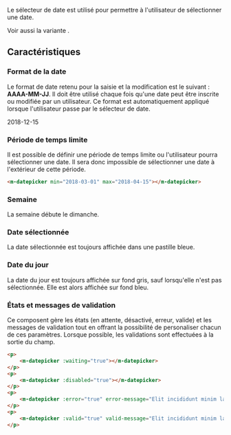 Le sélecteur de date est utilisé pour permettre à l'utilisateur de sélectionner une date.

Voir aussi la variante *<modul-go name="m-datefields"></modul-go>*.

## Caractéristiques

### Format de la date
Le format de date retenu pour la saisie et la modification est le suivant&nbsp;: **AAAA-MM-JJ**. Il doit être utilisé chaque fois qu'une date peut être inscrite ou modifiée par un utilisateur. Ce format est automatiquement appliqué lorsque l'utilisateur passe par le sélecteur de date.
<m-panel class="m-u--margin-top">
    <p>2018-12-15</p>
</m-panel>

### Période de temps limite
Il est possible de définir une période de temps limite ou l'utilisateur pourra sélectionner une date. Il sera donc impossible de sélectionner une date à l'extérieur de cette période.

<modul-demo>

```html
<m-datepicker min="2018-03-01" max="2018-04-15"></m-datepicker>
```

</modul-demo>

### Semaine
La semaine débute le dimanche.

### Date sélectionnée
La date sélectionnée est toujours affichée dans une pastille bleue.

### Date du jour
La date du jour est toujours affichée sur fond gris, sauf lorsqu'elle n'est pas sélectionnée. Elle est alors affichée sur fond bleu.

### États et messages de validation
Ce composent gère les états (en attente, désactivé, erreur, valide) et les messages de validation tout en offrant la possibilité de personaliser chacun de ces paramètres. Lorsque possible, les validations sont effectuées à la sortie du champ.

<modul-demo>

```html
<p>
    <m-datepicker :waiting="true"></m-datepicker>
</p>
<p>
    <m-datepicker :disabled="true"></m-datepicker>
</p>
<p>
    <m-datepicker :error="true" error-message="Elit incididunt minim laborum aliquip et laboris."></m-datepicker>
</p>
<p>
    <m-datepicker :valid="true" valid-message="Elit incididunt minim laborum aliquip et laboris."></m-datepicker>
</p>
```

</modul-demo>